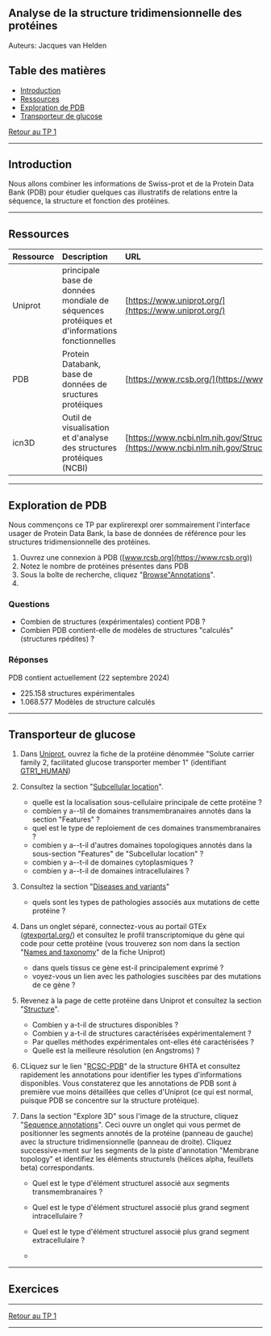 ## Analyse de la structure tridimensionnelle des protéines

Auteurs: Jacques van Helden

## Table des matières

- [Introduction](#introduction)
- [Ressources](#ressources)
- [Exploration de PDB](#exploration-de-pdb)
- [Transporteur de glucose](#transporteur-de-glucose)


[Retour au TP 1](README.md)

----------------------------------------------------------------

## Introduction

Nous allons combiner les informations de Swiss-prot et de la Protein Data Bank (PDB) pour étudier quelques cas illustratifs de relations entre la séquence, la structure et fonction des protéines. 



----------------------------------------------------------------


## Ressources

| Ressource | Description | URL |
|:---------------|:-------------------------------------------|:--------------------------------|
| Uniprot | principale base de données mondiale de séquences protéiques et d'informations fonctionnelles | [https://www.uniprot.org/](https://www.uniprot.org/) |
| PDB | Protein Databank, base de données de sructures protéiques | [https://www.rcsb.org/](https://www.rcsb.org/) |
| icn3D | Outil de visualisation et d'analyse des structures protéiques (NCBI) | [https://www.ncbi.nlm.nih.gov/Structure/icn3d/](https://www.ncbi.nlm.nih.gov/Structure/icn3d/) |


----------------------------------------------------------------


## Exploration de PDB

Nous commençons ce TP par explirerexpl orer sommairement l'interface usager de Protein Data Bank, la base de données de référence pour les structures tridimensionnelle des protéines. 

1. Ouvrez une connexion à PDB ([www.rcsb.org](https://www.rcsb.org))
2. Notez le nombre de protéines présentes dans PDB
3. Sous la boîte de recherche, cliquez "[Browse"Annotations](https://www.rcsb.org/search/browse)". 
4. 


### Questions

- Combien de structures (expérimentales) contient PDB ?
- Combien PDB contient-elle de modèles de structures "calculés" (structures rpédites) ?


### Réponses

PDB contient actuellement (22 septembre 2024) 
- 225.158 structures expérimentales
- 1.068.577 Modèles de structure calculés


----------------------------------------------------------------

## Transporteur de glucose

1. Dans [Uniprot](https://www.uniprot.org/), ouvrez la fiche de la protéine dénommée "Solute carrier family 2, facilitated glucose transporter member 1" (identifiant [GTR1_HUMAN](https://www.uniprot.org/uniprotkb/P11166))

2. Consultez la section "[Subcellular location](https://www.uniprot.org/uniprotkb/P11166/entry#subcellular_location)". 

    - quelle est la localisation sous-cellulaire principale de cette protéine ?
    - combien y a--til de domaines transmembranaires annotés dans la section "Features" ?
    - quel est le type de reploiement de ces domaines transmembranaires ?
    - combien y a--t-il d'autres domaines topologiques annotés dans la sous-section "Features" de "Subcellular location" ?
    - combien y a--t-il de domaines cytoplasmiques ?
    - combien y a--t-il de domaines intracellulaires ?

3. Consultez la section "[Diseases and variants](https://www.uniprot.org/uniprotkb/P11166/entry#disease_variants)"

    - quels sont les types de pathologies associés aux mutations de cette protéine ?

4. Dans un onglet séparé, connectez-vous au portail GTEx ([gtexportal.org/](https://gtexportal.org/)) et consultez le profil transcriptomique du gène qui code pour cette protéine (vous trouverez son nom dans la section "[Names and taxonomy](https://www.uniprot.org/uniprotkb/P11166/entry#names_and_taxonomy)" de la fiche Uniprot)

    - dans quels tissus ce gène est-il principalement exprimé ?
    - voyez-vous un lien avec les pathologies suscitées par des mutations de ce gène ?

5. Revenez à la page de cette protéine dans Uniprot et consultez la section "[Structure](https://www.uniprot.org/uniprotkb/P11166/entry#structure)". 

    - Combien y a-t-il de structures disponibles ? 
    - Combien y a-t-il de structures caractérisées expérimentalement ? 
    - Par quelles méthodes expérimentales ont-elles été caractérisées ?
    - Quelle est la meilleure résolution (en Angstroms) ?
    

6. CLiquez sur le lien "[RCSC-PDB](https://www.rcsb.org/structure/6THA)" de la structure 6HTA et consultez rapidement les annotations pour identifier les types d'informations disponibles. Vous constaterez que les annotations de PDB sont à première vue moins détaillées que celles d'Uniprot (ce qui est normal, puisque PDB se concentre sur la structure protéique). 

7. Dans la section "Explore 3D" sous l'image de la structure, cliquez "[Sequence annotations](https://www.rcsb.org/3d-sequence/6THA?assemblyId=1)". Ceci ouvre un onglet qui vous permet de positionner les segments annotés de la protéine (panneau de gauche) avec la structure tridimensionnelle (panneau de droite). Cliquez successive=ment sur les segments de la piste d'annotation "Membrane topology" et identifiez les éléments structurels (hélices alpha, feuillets beta) correspondants. 

    - Quel est le type d'élément structurel associé aux segments transmembranaires ?
    - Quel est le type d'élément structurel associé plus grand segment intracellulaire ?
    - Quel est le type d'élément structurel associé plus grand segment extracellulaire ?


    

    - 


    

----------------------------------------------------------------

## Exercices

----------------------------------------------------------------

[Retour au TP 1](README.md)

----------------------------------------------------------------
